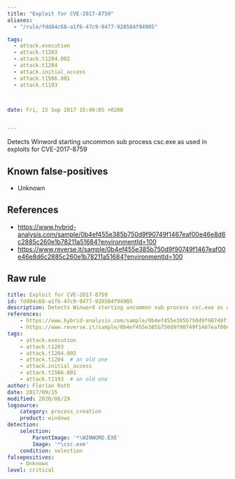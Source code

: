 ```yaml
---
title: "Exploit for CVE-2017-8759"
aliases:
  - "/rule/fdd84c68-a1f6-47c9-9477-920584f94905"

tags:
  - attack.execution
  - attack.t1203
  - attack.t1204.002
  - attack.t1204
  - attack.initial_access
  - attack.t1566.001
  - attack.t1193



date: Fri, 15 Sep 2017 15:49:05 +0200


---
```


Detects Winword starting uncommon sub process csc.exe as used in exploits for CVE-2017-8759

<!--more-->


## Known false-positives

* Unknown



## References

* https://www.hybrid-analysis.com/sample/0b4ef455e385b750d9f90749f1467eaf00e46e8d6c2885c260e1b78211a51684?environmentId=100
* https://www.reverse.it/sample/0b4ef455e385b750d9f90749f1467eaf00e46e8d6c2885c260e1b78211a51684?environmentId=100


## Raw rule
```yaml
title: Exploit for CVE-2017-8759
id: fdd84c68-a1f6-47c9-9477-920584f94905
description: Detects Winword starting uncommon sub process csc.exe as used in exploits for CVE-2017-8759
references:
    - https://www.hybrid-analysis.com/sample/0b4ef455e385b750d9f90749f1467eaf00e46e8d6c2885c260e1b78211a51684?environmentId=100
    - https://www.reverse.it/sample/0b4ef455e385b750d9f90749f1467eaf00e46e8d6c2885c260e1b78211a51684?environmentId=100
tags:
    - attack.execution
    - attack.t1203
    - attack.t1204.002
    - attack.t1204  # an old one
    - attack.initial_access
    - attack.t1566.001
    - attack.t1193  # an old one
author: Florian Roth
date: 2017/09/15
modified: 2020/08/29
logsource:
    category: process_creation
    product: windows
detection:
    selection:
        ParentImage: '*\WINWORD.EXE'
        Image: '*\csc.exe'
    condition: selection
falsepositives:
    - Unknown
level: critical

```
